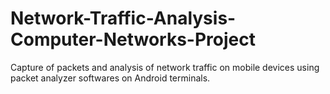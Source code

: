 # Network-Traffic-Analysis-Computer-Networks-Project
Capture of packets and analysis of network traffic on mobile devices using packet analyzer softwares on Android terminals.
